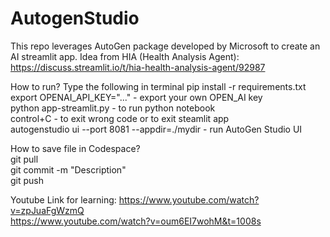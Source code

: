 # AutogenStudio

This repo leverages AutoGen package developed by Microsoft to create an AI streamlit app. Idea from HIA (Health Analysis Agent): https://discuss.streamlit.io/t/hia-health-analysis-agent/92987  

How to run?  Type the following in terminal 
pip install -r requirements.txt   
export OPENAI_API_KEY="..."   - export your own OPEN_AI key  
python app-streamlit.py  - to run python notebook  
control+C - to exit wrong code or to exit steamlit app    
autogenstudio ui --port 8081 --appdir=./mydir   - run AutoGen Studio UI


How to save file in Codespace?  
git pull  
git commit -m "Description"  
git push  

Youtube Link for learning:
https://www.youtube.com/watch?v=zpJuaFgWzmQ  
https://www.youtube.com/watch?v=oum6EI7wohM&t=1008s  
